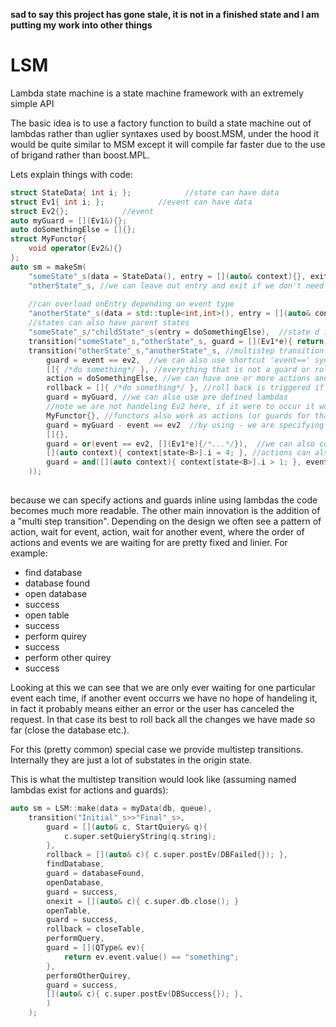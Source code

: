 **sad to say this project has gone stale, it is not in a finished state and I am putting my work into other things**

# LSM
Lambda state machine is a state machine framework with an extremely simple API

The basic idea is to use a factory function to build a state machine out of lambdas rather than uglier syntaxes used by boost.MSM, under the hood it would be quite similar to MSM except it will compile far faster due to the use of brigand rather than boost.MPL.

Lets explain things with code:

```C++
struct StateData{ int i; };            //state can have data
struct Ev1{ int i; };            //event can have data
struct Ev2{};            //event
auto myGuard = [](Ev1&){};
auto doSomethingElse = []{};
struct MyFunctor{
    void operator(Ev2&){}
};
auto sm = makeSm(
    "someState"_s(data = StateData(), entry = [](auto& context){}, exit = []{}),
    "otherState"_s, //we can leave out entry and exit if we don't need them
    
    //can overload onEntry depending on event type
    "anotherState"_s(data = std::tuple<int,int>(), entry = [](auto& context, Ev2*){ /*only used if entry from an ev2*/}, entry = [](auto& context, void*){ /*used in all other cases*/}),
    //states can also have parent states
    "someState"_s/"childState"_s(entry = doSomethingElse),  //state d is a substate of state b
    transition("someState"_s,"otherState"_s, guard = [](Ev1*e){ return e->i ==4;}), //normal transition with guard
    transition("otherState"_s,"anotherState"_s, //multistep transition is a shortcut syntax for defining a long chain of transition 
        guard = event == ev2,  //we can also use shortcut 'event==' syntax for simple guards,
        []{ /*do something*/ }, //everything that is not a guard or rollback is an action
        action = doSomethingElse, //we can have one or more actions and actions can be explicit
        rollback = []{ /*do something*/ }, //roll back is triggered if an event occurs which is does not fulfill the guards
        guard = myGuard, //we can also use pre defined lambdas 
        //note we are not handeling Ev2 here, if it were to occur it would trigger a rollback
        MyFunctor{}, //functors also work as actions (or guards for that matter)
        guard = myGuard - event == ev2  //by using - we are specifying that Ev2 events should be ignorred (not trigger roll back)
        []{},
        guard = or(event == ev2, [](Ev1*e){/*...*/}),  //we can also combine guards 
        [](auto context){ context[state<B>].i = 4; }, //actions can also access all parent states
        guard = and([](auto context){ context[state<B>].i > 1; }, event == ev1), //guards can too
    ));
        
```

because we can specify actions and guards inline using lambdas the code becomes much more readable. The other main innovation is the addition of a "multi step transition". Depending on the design we often see a pattern of action, wait for event, action, wait for another event, where the order of actions and events we are waiting for are pretty fixed and linier. For example:

- find database
 - database found
- open database
 - success
- open table
 - success
- perform quirey
 - success
- perform other quirey
 - success

Looking at this we can see that we are only ever waiting for one particular event each time, if another event occurrs we have no hope of handeling it, in fact it probably means either an error or the user has canceled the request. In that case its best to roll back all the changes we have made so far (close the database etc.). 

For this (pretty common) special case we provide multistep transitions. Internally they are just a lot of substates in the origin state.

This is what the multistep transition would look like (assuming named lambdas exist for actions and guards):
```C++
auto sm = LSM::make(data = myData(db, queue), 
    transition("Initial"_s>>"Final"_s>,
        guard = [](auto& c, StartQuiery& q){ 
            c.super.setQuieryString(q.string); 
        },
        rollback = [](auto& c){ c.super.postEv(DBFailed{}); },
        findDatabase,
        guard = databaseFound,
        openDatabase,
        guard = success,
        onexit = [](auto& c){ c.super.db.close(); }
        openTable,
        guard = success,
        rollback = closeTable,
        performQuery,
        guard = [](QType& ev){ 
            return ev.event.value() == "something"; 
        },
        performOtherQuirey,
        guard = success,
        [](auto& c){ c.super.postEv(DBSuccess{}); },
        )
    );
```
